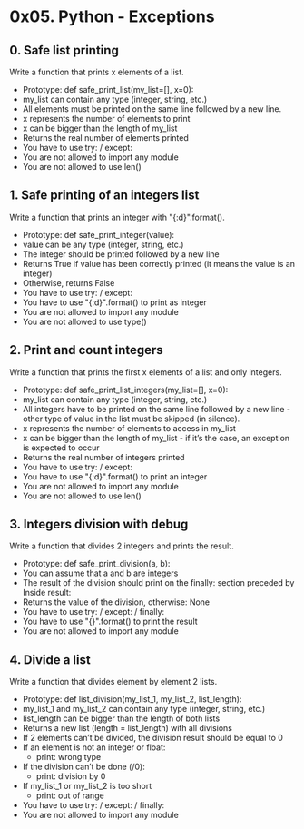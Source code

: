 # 0x05. Python - Exceptions

## 0. Safe list printing

Write a function that prints x elements of a list.

* Prototype: def safe_print_list(my_list=[], x=0):
* my_list can contain any type (integer, string, etc.)
* All elements must be printed on the same line followed by a new line.
* x represents the number of elements to print
* x can be bigger than the length of my_list
* Returns the real number of elements printed
* You have to use try: / except:
* You are not allowed to import any module
* You are not allowed to use len()

## 1. Safe printing of an integers list

Write a function that prints an integer with "{:d}".format().

* Prototype: def safe_print_integer(value):
* value can be any type (integer, string, etc.)
* The integer should be printed followed by a new line
* Returns True if value has been correctly printed (it means the value is an integer)
* Otherwise, returns False
* You have to use try: / except:
* You have to use "{:d}".format() to print as integer
* You are not allowed to import any module
* You are not allowed to use type()


## 2. Print and count integers

Write a function that prints the first x elements of a list and only integers.

* Prototype: def safe_print_list_integers(my_list=[], x=0):
* my_list can contain any type (integer, string, etc.)
* All integers have to be printed on the same line followed by a new line - other type of value in the list must be skipped (in silence).
* x represents the number of elements to access in my_list
* x can be bigger than the length of my_list - if it’s the case, an exception is expected to occur
* Returns the real number of integers printed
* You have to use try: / except:
* You have to use "{:d}".format() to print an integer
* You are not allowed to import any module
* You are not allowed to use len()

## 3. Integers division with debug

Write a function that divides 2 integers and prints the result.

* Prototype: def safe_print_division(a, b):
* You can assume that a and b are integers
* The result of the division should print on the finally: section preceded by Inside result:
* Returns the value of the division, otherwise: None
* You have to use try: / except: / finally:
* You have to use "{}".format() to print the result
* You are not allowed to import any module

## 4. Divide a list

Write a function that divides element by element 2 lists.

* Prototype: def list_division(my_list_1, my_list_2, list_length):
* my_list_1 and my_list_2 can contain any type (integer, string, etc.)
* list_length can be bigger than the length of both lists
* Returns a new list (length = list_length) with all divisions
* If 2 elements can’t be divided, the division result should be equal to 0
* If an element is not an integer or float:
  * print: wrong type
* If the division can’t be done (/0):
  * print: division by 0
* If my_list_1 or my_list_2 is too short
  * print: out of range
* You have to use try: / except: / finally:
* You are not allowed to import any module
